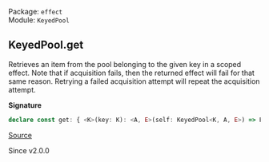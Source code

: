 Package: `effect`<br />
Module: `KeyedPool`<br />

## KeyedPool.get

Retrieves an item from the pool belonging to the given key in a scoped
effect. Note that if acquisition fails, then the returned effect will fail
for that same reason. Retrying a failed acquisition attempt will repeat the
acquisition attempt.

**Signature**

```ts
declare const get: { <K>(key: K): <A, E>(self: KeyedPool<K, A, E>) => Effect.Effect<A, E, Scope.Scope>; <K, A, E>(self: KeyedPool<K, A, E>, key: K): Effect.Effect<A, E, Scope.Scope>; }
```

[Source](https://github.com/Effect-TS/effect/tree/main/packages/effect/src/KeyedPool.ts#L151)

Since v2.0.0